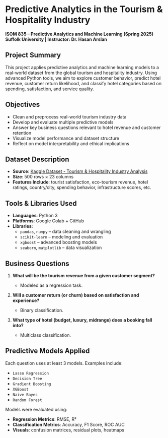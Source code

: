 # Predictive Analytics in the Tourism & Hospitality Industry  
**ISOM 835 – Predictive Analytics and Machine Learning (Spring 2025)**  
**Suffolk University | Instructor: Dr. Hasan Arslan**

## Project Summary

This project applies predictive analytics and machine learning models to a real-world dataset from the global tourism and hospitality industry. Using advanced Python tools, we aim to explore customer behavior, predict hotel revenue, customer return likelihood, and classify hotel categories based on spending, satisfaction, and service quality.

## Objectives

- Clean and preprocess real-world tourism industry data
- Develop and evaluate multiple predictive models
- Answer key business questions relevant to hotel revenue and customer retention
- Visualize model performance and dataset structure
- Reflect on model interpretability and ethical implications

## Dataset Description

- **Source**: [Kaggle Dataset - Tourism & Hospitality Industry Analysis](https://www.kaggle.com/datasets/smithmurphy/tourism-and-hospitality-industry-analysis-dataset)
- **Size**: 500 rows × 23 columns
- **Features Include**: tourist satisfaction, eco-tourism revenue, hotel ratings, country/city, spending behavior, infrastructure scores, etc.

## Tools & Libraries Used

- **Languages**: Python 3
- **Platforms**: Google Colab + GitHub
- **Libraries**:  
  - `pandas`, `numpy` – data cleaning and wrangling  
  - `scikit-learn` – modeling and evaluation  
  - `xgboost` – advanced boosting models  
  - `seaborn`, `matplotlib` – data visualization  

## Business Questions

1. **What will be the tourism revenue from a given customer segment?**  
   - Modeled as a regression task.

2. **Will a customer return (or churn) based on satisfaction and experience?**  
   - Binary classification.

3. **What type of hotel (budget, luxury, midrange) does a booking fall into?**  
   - Multiclass classification.

##  Predictive Models Applied

Each question uses at least 3 models. Examples include:
- `Lasso Regression`
- `Decision Tree`
- `Gradient Boosting`
- `XGBoost`
- `Naive Bayes`
- `Random Forest`

Models were evaluated using:
- **Regression Metrics**: RMSE, R²
- **Classification Metrics**: Accuracy, F1 Score, ROC AUC
- **Visuals**: confusion matrices, residual plots, heatmaps



